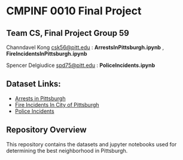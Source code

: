# CMPINF 0010 Final Project

## Team CS, Final Project Group 59

Channdavel Kong csk56@pitt.edu : **ArrestsInPittsburgh.ipynb** , **FireIncidentsInPittsburgh.ipynb**

Spencer Delgiudice spd75@pitt.edu : **PoliceIncidents.ipynb**

## Dataset Links:

* [Arrests in Pittsburgh](https://data.wprdc.org/dataset/arrest-data/resource/e03a89dd-134a-4ee8-a2bd-62c40aeebc6f)
* [Fire Incidents In City of Pittsburgh](https://data.wprdc.org/dataset/fire-incidents-in-city-of-pittsburgh/resource/8d76ac6b-5ae8-4428-82a4-043130d17b02)
* [Police Incidents](https://data.wprdc.org/dataset/uniform-crime-reporting-data/resource/044f2016-1dfd-4ab0-bc1e-065da05fca2e)

## Repository Overview
This repository contains the datasets and jupyter notebooks used for determining the best neighborhood in Pittsburgh.
